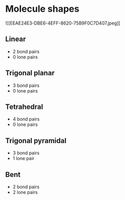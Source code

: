 # Molecule shapes

![[EEAE24E3-DBE6-4EFF-8620-75B9F0C7D407.jpeg]]
## Linear
- 2 bond pairs
- 0 lone pairs

## Trigonal planar
- 3 bond pairs
- 0 lone pairs

## Tetrahedral
- 4 bond pairs
- 0 lone pairs

## Trigonal pyramidal
- 3 bond pairs
- 1 lone pair

## Bent
- 2 bond pairs
- 2 lone pairs